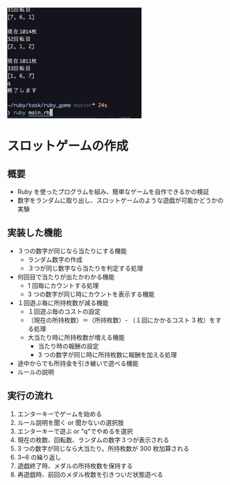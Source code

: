 ![demo](game_demo.gif)

# スロットゲームの作成

## 概要

- Ruby を使ったプログラムを組み、簡単なゲームを自作できるかの検証
- 数字をランダムに取り出し、スロットゲームのような遊戯が可能かどうかの実験

## 実装した機能

- ３つの数字が同じなら当たりにする機能
  - ランダム数字の作成
  - ３つが同じ数字なら当たりを判定する処理
- 何回目で当たりが出たかわかる機能
  - 1 回毎にカウントする処理
  - 3 つの数字が同じ時にカウントを表示する機能
- １回遊ぶ毎に所持枚数が減る機能
  - １回遊ぶ毎のコストの設定
  - （現在の所持枚数）＝（所持枚数）- （１回にかかるコスト 3 枚）をする処理
  - 大当たり時に所持枚数が増える機能
    - 当たり時の報酬の設定
    - 3 つの数字が同じ時に所持枚数に報酬を加える処理
- 途中からでも所持金を引き継いで遊べる機能
- ルールの説明

## 実行の流れ

1. エンターキーでゲームを始める
2. ルール説明を聞く or 聞かないの選択肢
3. エンターキーで遊ぶ or "q"でやめるを選択
4. 現在の枚数、回転数、ランダムの数字３つが表示される
5. 3 つの数字が同じなら大当たり。所持枚数が 300 枚加算される
6. 3~6 の繰り返し
7. 遊戯終了時、メダルの所持枚数を保持する
8. 再遊戯時、前回のメダル枚数を引きついだ状態遊べる
